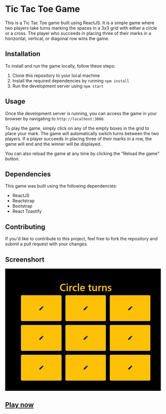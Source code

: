 # Tic Tac Toe Game

This is a Tic Tac Toe game built using ReactJS. It is a simple game where two players take turns marking the spaces in a 3x3 grid with either a circle or a cross. The player who succeeds in placing three of their marks in a horizontal, vertical, or diagonal row wins the game.

## Installation

To install and run the game locally, follow these steps:

1. Clone this repository to your local machine
2. Install the required dependencies by running `npm install`
3. Run the development server using `npm start`

## Usage

Once the development server is running, you can access the game in your browser by navigating to `http://localhost:3000`. 

To play the game, simply click on any of the empty boxes in the grid to place your mark. The game will automatically switch turns between the two players. If a player succeeds in placing three of their marks in a row, the game will end and the winner will be displayed. 

You can also reload the game at any time by clicking the "Reload the game" button.

## Dependencies

This game was built using the following dependencies:

- ReactJS
- Reactstrap
- Bootstrap
- React Toastify

## Contributing

If you'd like to contribute to this project, feel free to fork the repository and submit a pull request with your changes.

## Screenshort

![Game View](./src/components/img/screenshortgame.jpg)


## [Play now](https://gleeful-muffin-7ce570.netlify.app/)


